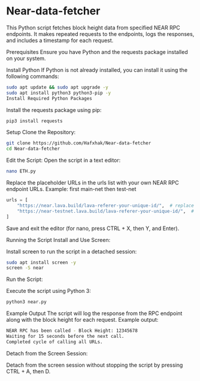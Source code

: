 # Near-data-fetcher
This Python script fetches block height data from specified NEAR RPC endpoints. It makes repeated requests to the endpoints, logs the responses, and includes a timestamp for each request.

Prerequisites
Ensure you have Python and the requests package installed on your system.

Install Python
If Python is not already installed, you can install it using the following commands:

```bash
sudo apt update && sudo apt upgrade -y
sudo apt install python3 python3-pip -y
Install Required Python Packages
```

Install the requests package using pip:

```bash
pip3 install requests
```

Setup
Clone the Repository:

```bash
git clone https://github.com/Hafxhak/Near-data-fetcher
cd Near-data-fetcher

```
Edit the Script:
Open the script in a text editor:

```bash
nano ETH.py
```
Replace the placeholder URLs in the urls list with your own NEAR RPC endpoint URLs. Example: first main-net then test-net
```python
urls = [
    "https://near.lava.build/lava-referer-your-unique-id/",  # replace with your RPC
    "https://near-testnet.lava.build/lava-referer-your-unique-id/",  # replace with your RPC
]
```
Save and exit the editor (for nano, press CTRL + X, then Y, and Enter).

Running the Script
Install and Use Screen:

Install screen to run the script in a detached session:

```bash
sudo apt install screen -y
screen -S near
```
Run the Script:

Execute the script using Python 3:

```bash
python3 near.py
```
Example Output
The script will log the response from the RPC endpoint along with the block height for each request. Example output:

```bash
NEAR RPC has been called - Block Height: 12345678
Waiting for 15 seconds before the next call.
Completed cycle of calling all URLs.
```
Detach from the Screen Session:

Detach from the screen session without stopping the script by pressing CTRL + A, then D.
